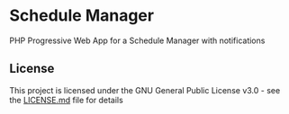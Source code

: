 # Schedule Manager

 PHP Progressive Web App for a Schedule Manager with notifications


## License

This project is licensed under the GNU General Public License v3.0 - see the [LICENSE.md](LICENSE.md) file for details